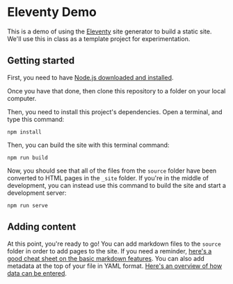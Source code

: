 # Eleventy Demo

This is a demo of using the [Eleventy](https://www.11ty.dev/) site generator to build a static site. We'll use this in class as a template project for experimentation.

## Getting started

First, you need to have [Node.js downloaded and installed](https://nodejs.org/en/download).

Once you have that done, then clone this repository to a folder on your local computer.

Then, you need to install this project's dependencies. Open a terminal, and type this command:

```
npm install
```

Then, you can build the site with this terminal command:

```
npm run build
```

Now, you should see that all of the files from the `source` folder have been converted to HTML pages in the `_site` folder. If you're in the middle of development, you can instead use this command to build the site and start a development server:

```
npm run serve
```

## Adding content

At this point, you're ready to go! You can add markdown files to the `source` folder in order to add pages to the site. If you need a reminder, [here's a good cheat sheet on the basic markdown
features](https://www.markdownguide.org/basic-syntax/). You can also add metadata at the top of your
file in YAML format. [Here's an overview of how data can be entered](https://learnxinyminutes.com/yaml/).